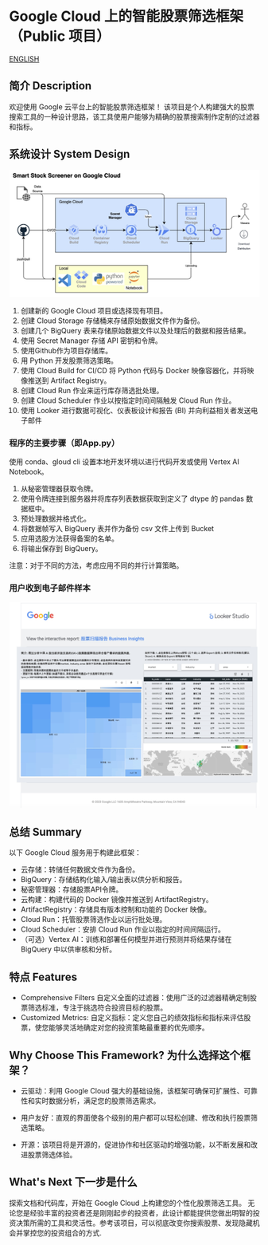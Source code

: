 # Google Cloud 上的智能股票筛选框架（Public 项目）

[ENGLISH](README.md)

## 简介 Description

欢迎使用 Google 云平台上的智能股票筛选框架！ 该项目是个人构建强大的股票搜索工具的一种设计思路，该工具使用户能够为精确的股票搜索制作定制的过滤器和指标。

## 系统设计 System Design

![Framework](design/system_design.jpg)

1. 创建新的 Google Cloud 项目或选择现有项目。
2. 创建 Cloud Storage 存储桶来存储原始数据文件作为备份。
3. 创建几个 BigQuery 表来存储原始数据文件以及处理后的数据和报告结果。
4. 使用 Secret Manager 存储 API 密钥和令牌。
5. 使用Github作为项目存储库。
6. 用 Python 开发股票筛选策略。
7. 使用 Cloud Build for CI/CD 将 Python 代码与 Docker 映像容器化，并将映像推送到 Artifact Registry。
8. 创建 Cloud Run 作业来运行库存筛选批处理。
9. 创建 Cloud Scheduler 作业以按指定时间间隔触发 Cloud Run 作业。
10. 使用 Looker 进行数据可视化、仪表板设计和报告 (BI) 并向利益相关者发送电子邮件

### 程序的主要步骤（即App.py）

使用 conda、gloud cli 设置本地开发环境以进行代码开发或使用 Vertex AI Notebook。

1. 从秘密管理器获取令牌。
2. 使用令牌连接到服务器并将库存列表数据获取到定义了 dtype 的 pandas 数据框中。
3. 预处理数据并格式化。
4. 将数据帧写入 BigQuery 表并作为备份 csv 文件上传到 Bucket
5. 应用选股方法获得备案的名单。
6. 将输出保存到 BigQuery。

注意：对于不同的方法，考虑应用不同的并行计算策略。

### 用户收到电子邮件样本

![Dashboard](design/dashboard_demo.jpg)

## 总结 Summary

以下 Google Cloud 服务用于构建此框架：

- 云存储：转储任何数据文件作为备份。
- BigQuery：存储结构化输入/输出表以供分析和报告。
- 秘密管理器：存储股票API令牌。
- 云构建：构建代码的 Docker 镜像并推送到 ArtifactRegistry。
- ArtifactRegistry：存储具有版本控制和功能的 Docker 映像。
- Cloud Run：托管股票筛选作业以运行批处理。
- Cloud Scheduler：安排 Cloud Run 作业以指定的时间间隔运行。
- （可选）Vertex AI：训练和部署任何模型并进行预测并将结果存储在 BigQuery 中以供审核和分析。

## 特点 Features

- Comprehensive Filters 自定义全面的过滤器：使用广泛的过滤器精确定制股票筛选标准，专注于挑选符合投资目标的股票。
- Customized Metrics: 自定义指标：定义您自己的绩效指标和指标来评估股票，使您能够灵活地确定对您的投资策略最重要的优先顺序。

## Why Choose This Framework? 为什么选择这个框架？

- 云驱动：利用 Google Cloud 强大的基础设施，该框架可确保可扩展性、可靠性和实时数据分析，满足您的股票筛选需求。

- 用户友好：直观的界面使各个级别的用户都可以轻松创建、修改和执行股票筛选策略。

- 开源：该项目将是开源的，促进协作和社区驱动的增强功能，以不断发展和改进股票筛选体验。

## What's Next 下一步是什么

探索文档和代码库，开始在 Google Cloud 上构建您的个性化股票筛选工具。 无论您是经验丰富的投资者还是刚刚起步的投资者，此设计都能提供您做出明智的投资决策所需的工具和灵活性。参考该项目，可以彻底改变你搜索股票、发现隐藏机会并掌控您的投资组合的方式.